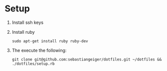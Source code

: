 Setup
=====
  1. Install ssh keys
  2. Install ruby
         
         sudo apt-get install ruby ruby-dev
  
  3. The execute the following:
       
         git clone git@github.com:sebastiangeiger/dotfiles.git ~/dotfiles && ./dotfiles/setup.rb
